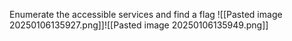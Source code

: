 Enumerate the accessible services and find a flag
![[Pasted image 20250106135927.png]]![[Pasted image 20250106135949.png]]